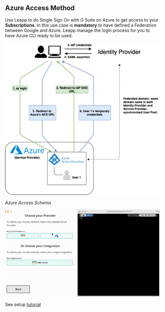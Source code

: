 ## Azure Access Method
Use Leapp to do Single Sign On with G Suite on Azure to get access to your
**Subscriptions**. In this use case is **mandatory** to have defined a Federation
between Google and Azure. Leapp manage the login process for you to have Azure CLI
ready to be used.

![](../images/tutorials/AZURE_ACCESS_SCHEMA.png)

*Azure Access Schema*

![Azure Access Use-case](../videos/Azure.gif)

See setup [tutorial](https://www.github.com/Noovolari/leapp/wiki/tutorials)
